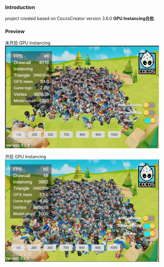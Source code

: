 ### Introduction

project created based on CocosCreator version 3.6.0 **GPU Instancing合批** 

### Preview
未开启 GPU Instancing
![image](../../../image/202204/2022042801.png)

开启 GPU Instancing
![image](../../../image/202204/2022042802.png)